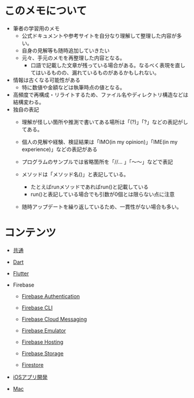 

# このメモについて
* 筆者の学習用のメモ
    * 公式ドキュメントや参考サイトを自分なり理解して整理した内容が多い。
    * 自身の見解等も随時追加していきたい
    * 元々、手元のメモを再整理した内容となる。
        * 口語で記載した文章が残っている場合がある。なるべく表現を直してはいるものの、漏れているものがあるかもしれない。
* 情報は古くなる可能性がある
    * 特に数値や金額などは執筆時点の値となる。
* 高頻度で再構成・リライトするため、ファイル名やディレクトリ構造などは結構変わる。
* 独自の表記
    * 理解が怪しい箇所や推測で書いてある場所は「(?)」「?」などの表記がしてある。
    * 個人の見解や経験、検証結果は「IMO(in my opinion)」「IME(in my experience)」などの表記がある
    * プログラムのサンプルでは省略箇所を「//... 」「〜〜」などで表記
    * メソッドは「メソッド名()」と表記している。
        * たとえばrunメソッドであればrun()と記載している
        * run()と表記している場合でも引数が0個とは限らない点に注意

    * 随時アップデートを繰り返しているため、一貫性がない場合も多い。


# コンテンツ
* [共通](./common/about_class_diagram.md)

* [Dart](./dart/README.md)

* [Flutter](./flutter/README.md)

* Firebase
    * [Firebase Authentication](./firebase_auth/firebase_auth.md) 

    * [Firebase CLI](./firebase_cli/firebase_cli.md) 

    * [Firebase Cloud Messaging](./firebase_cloud_message/firebase_fcm.md) 

    * [Firebase Emulator](./firebase_emulator/README.md) 

    * [Firebase Hosting](./firebase_hosting/firebase_hosting.md)

    * [Firebase Storage](./firebase_storage/firebase_storage.md)

    * [Firestore](./firestore/README.md)

* [iOSアプリ開発](./ios/README.md)

* [Mac](./mac/README.md)
